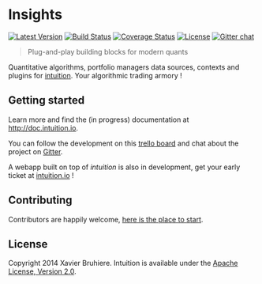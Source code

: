 Insights
========

[![Latest Version](https://pypip.in/v/insights/badge.png)](https://pypi.python.org/pypi/insights/)
[![Build Status](https://drone.io/github.com/intuition-io/insights/status.png)](https://drone.io/github.com/intuition-io/insights/latest)
[![Coverage Status](https://coveralls.io/repos/hackliff/insights/badge.png?branch=develop)](https://coveralls.io/r/hackliff/insights?branch=develop)
[![License](https://pypip.in/license/insights/badge.png)](https://pypi.python.org/pypi/insights/)
[![Gitter chat](https://badges.gitter.im/intuition-io.png)](https://gitter.im/intuition-io)

> Plug-and-play building blocks for modern quants

Quantitative algorithms, portfolio managers data sources, contexts and
plugins for [intuition][2]. Your algorithmic trading armory !


Getting started
---------------

Learn more and find the (in progress) documentation at http://doc.intuition.io.

You can follow the development on this [trello board][1] and chat about the
project on [Gitter][3].

A webapp built on top of *intuition* is also in development, get your early
ticket at [intuition.io](http://intuition.io) !


Contributing
------------

Contributors are happily welcome, [here is the place to start][10].


License
-------

Copyright 2014 Xavier Bruhiere.
Intuition is available under the [Apache License, Version 2.0][5].


[1]: https://trello.com/b/WvJDlynt/intuition
[2]: https://github.com/intuition-io/intuition
[3]: https://gitter.im/intuition-io
[5]: http://www.apache.org/licenses/LICENSE-2.0.html
[10]: http://doc.intuition.io/articles/contributors.html
